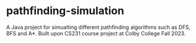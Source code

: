 # pathfinding-simulation
 A Java project for simualting different pathfinding algorithms such as DFS, BFS and A*.  Built upon CS231 course project at Colby College Fall 2023.
